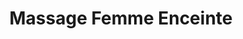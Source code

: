 ---
title: "Massage Femme Enceinte"
description: Un soin conçu pour accompagner la grossesse en douceur, en répondant aux besoins spécifiques des futures mamans, tant sur le plan physique qu'émotionnel.
benefits:
  - "Allège les douleurs liées à la grossesse, comme les tensions lombaires."
  - "Améliore la circulation sanguine et réduit les gonflements."
  - "Offre un moment d’apaisement et de connexion avec le bébé."
price: 65
duration: "1h"
---